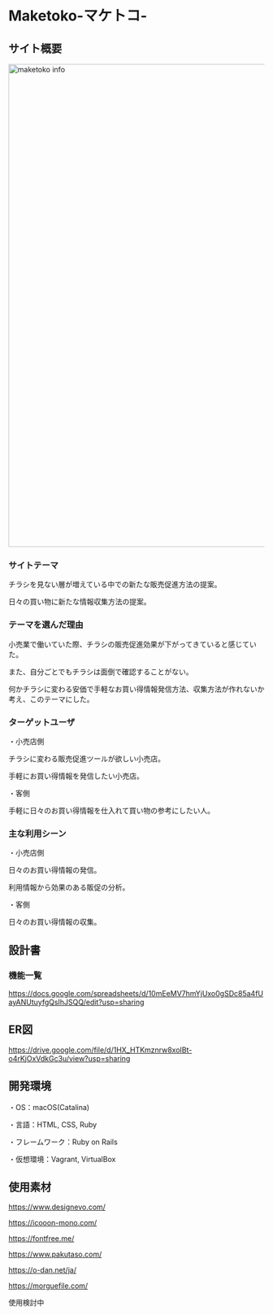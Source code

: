 # Maketoko-マケトコ-　

## サイト概要
<img width="950" alt="maketoko info" src="https://user-images.githubusercontent.com/69069339/97283445-355cf900-1883-11eb-89c3-8a908aeb7648.png">

### サイトテーマ
チラシを見ない層が増えている中での新たな販売促進方法の提案。

日々の買い物に新たな情報収集方法の提案。

### テーマを選んだ理由
小売業で働いていた際、チラシの販売促進効果が下がってきていると感じていた。

また、自分ごとでもチラシは面倒で確認することがない。

何かチラシに変わる安価で手軽なお買い得情報発信方法、収集方法が作れないか考え、このテーマにした。

### ターゲットユーザ
・小売店側

チラシに変わる販売促進ツールが欲しい小売店。

手軽にお買い得情報を発信したい小売店。

・客側

手軽に日々のお買い得情報を仕入れて買い物の参考にしたい人。

### 主な利用シーン
・小売店側

日々のお買い得情報の発信。

利用情報から効果のある販促の分析。

・客側

日々のお買い得情報の収集。

## 設計書

### 機能一覧
https://docs.google.com/spreadsheets/d/10mEeMV7hmYjUxo0gSDc85a4fUayANUtuyfgQsIhJSQQ/edit?usp=sharing

## ER図
https://drive.google.com/file/d/1HX_HTKmznrw8xoIBt-o4rKjOxVdkGc3u/view?usp=sharing

## 開発環境
・OS：macOS(Catalina)

・言語：HTML, CSS, Ruby

・フレームワーク：Ruby on Rails

・仮想環境：Vagrant, VirtualBox

## 使用素材
https://www.designevo.com/

https://icooon-mono.com/

https://fontfree.me/

https://www.pakutaso.com/

https://o-dan.net/ja/

https://morguefile.com/

使用検討中
